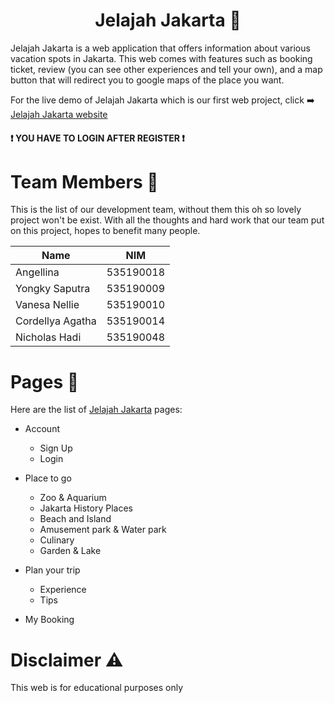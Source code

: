 # <div align="center">Jelajah Jakarta :sunrise:</div>

Jelajah Jakarta is a web application that offers information about various vacation spots in Jakarta. This web comes with features such as booking ticket, review (you can see other experiences and tell your own), and a map button that will redirect you to google maps of the place you want.

For the live demo of Jelajah Jakarta which is our first web project, click :arrow_right: [Jelajah Jakarta website](https://jelajahjakarta.herokuapp.com/) 

#### :heavy_exclamation_mark: **YOU HAVE TO LOGIN AFTER REGISTER** :heavy_exclamation_mark:

# Team Members :busts_in_silhouette:

This is the list of our development team, without them this oh so lovely project won't be exist. With all the thoughts and hard work that our team put on this project, hopes to benefit many people. 

Name | NIM
-----|-----
Angellina | 535190018
Yongky Saputra | 535190009
Vanesa Nellie | 535190010
Cordellya Agatha | 535190014
Nicholas Hadi | 535190048

# Pages :page_facing_up:

Here are the list of [Jelajah Jakarta](https://jelajahjakarta.herokuapp.com/) pages: 
- Account
  - Sign Up
  - Login

- Place to go
  - Zoo & Aquarium
  - Jakarta History Places
  - Beach and Island
  - Amusement park & Water park
  - Culinary
  - Garden & Lake

- Plan your trip
  - Experience
  - Tips
  
- My Booking

# Disclaimer :warning:

This web is for educational purposes only
